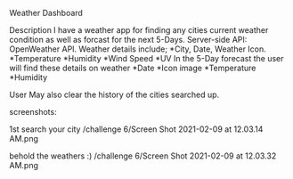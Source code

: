 Weather Dashboard

Description
I have a weather app for finding any cities current weather condition as well as forcast for the next 5-Days. Server-side API: OpenWeather API. Weather details include;
*City, Date, Weather Icon.
*Temperature
*Humidity
*Wind Speed
*UV
In the 5-Day forecast the user will find these details on weather
*Date
*Icon image
*Temperature
*Humidity

User May also clear the history of the cities searched up.

screenshots:

1st search your city
/challenge 6/Screen Shot 2021-02-09 at 12.03.14 AM.png

behold the weathers :)
/challenge 6/Screen Shot 2021-02-09 at 12.03.32 AM.png
